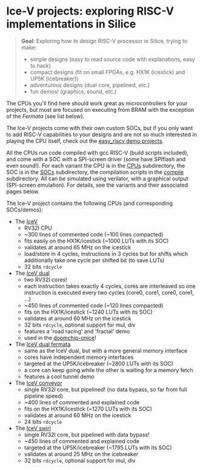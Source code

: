 # Ice-V projects: exploring RISC-V implementations in Silice

> **Goal**: Exploring how to design RISC-V processor in Silice, trying to make:
> - simple designs (easy to read source code with explanations, easy to hack)
> - compact designs (fit on small FPGAs, e.g. HX1K (icestick) and UP5K (icebreaker))
> - adventurous designs (dual core, pipelined, etc.)
> - fun demos! (graphics, sound, etc.)

The CPUs you'll find here should work great as microcontrollers for your projects,
but most are focused on executing from BRAM with the exception of the *Fermata*
(see list below).

The Ice-V projects come with their own custom SOCs, but if you only want to add
RISC-V capabilities to your designs and are not so much interested in playing
the CPU itself, check out the [easy_riscv demo projects](../easy-riscv/README.md).

All the CPUs run code compiled with gcc RISC-V (build scripts included), and
come with a SOC with a SPI-screen driver (some have SPIflash and even sound!).
For each variant the CPU is in the [CPUs](./CPUs/) subdirectory, the SOC is in
the [SOCs](./SOCs/) subdirectory, the compilation scripts in
the [compile](./compile/) subdirectory. All can be simulated using verilator,
with a graphical output (SPI-screen emulation). For details, see the variants
and their associated pages below.

The Ice-V project contains the following CPUs (and corresponding SOCs/demos):
- The [IceV](IceV.md)
    - RV32I CPU
    - ~300 lines of commented code (~100 lines compacted)
    - fits easily on the HX1K/icestick (~1000 LUTs with its SOC)
    - validates at around 65 MHz on the icestick
    - load/store in 4 cycles, instructions in 3 cycles but for shifts which
      additionally take one cycle per shifted bit (to save LUTs)
    - 32 bits `rdcycle`
- The [IceV dual](IceVDual.md)
    - two RV32I cores!
    - each instruction takes exactly 4 cycles, cores are interleaved so one instruction
    is executed every two cycles (core0, core1, core0, core1, ...)
    - ~450 lines of commented code (~120 lines compacted)
    - fits on the HX1K/icestick (~1240 LUTs with its SOC)
    - validates at around 60 MHz on the icestick
    - 32 bits `rdcycle`, optional support for mul, div
    - features a 'road racing' and 'fractal' demo
    - used in the [doomchip-onice](https://www.antexel.com/doomchip_onice_rc3/)!
- The [IceV dual fermata](IceVDualFermata.md)
    - same as the IceV dual, but with a more general memory interface
    - cores have independent memory interfaces
    - targeted at the UP5K/icebreaker (~2800 LUTs with its SOC)
    - a core can keep going while the other is waiting for a memory fetch
    - features a cool tunnel demo
- The [IceV conveyor](CPUs/ice-v-conveyor.si)
    - single RV32I core, but pipelined! (no data bypass, so far from full pipeline speed)
    - ~400 lines of commented and explained code
    - fits on the HX1K/icestick (~1270 LUTs with its SOC)
    - validates at around 60 MHz on the icestick
    - 24 bits `rdcycle`
- The [IceV swirl](CPUs/ice-v-swirl.si)
    - single RV32I core, but pipelined with data bypass!
    - ~450 lines of commented and explained code
    - targeted at the UP5K/icebreaker (~1795 LUTs with its SOC)
    - validates at around 25 MHz on the icebreaker
    - 32 bits `rdcycle`, optional support for mul, div
